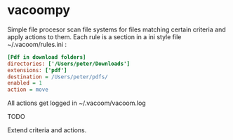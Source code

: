 # vacoompy
Simple file procesor scan file systems for files matching certain criteria and apply actions to them. 
Each rule is  a section in a ini style file ~/.vacoom/rules.ini : 

```ini
[Pdf in download folders]
directories: ['/Users/peter/Downloads']
extensions: ['pdf']
destination = /Users/peter/pdfs/
enabled = 1
action = move
```
All actions get logged in ~/.vacoom/vacoom.log

TODO

Extend criteria and actions. 
